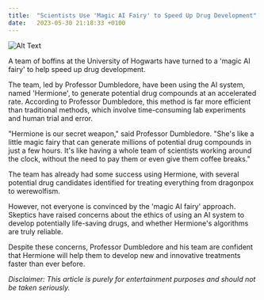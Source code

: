 ```yaml
---
title:  "Scientists Use 'Magic AI Fairy' to Speed Up Drug Development"
date:   2023-05-30 21:18:33 +0100
---
```

![Alt Text](https://oaidalleapiprodscus.blob.core.windows.net/private/org-9XGbD3cEM7Xk3LNa1bxZzkeV/user-KUk7MEKDEeUrLtXeRAiWgCCf/img-UAicnYFfAAma0W4Qpd4MKPYl.png?st=2023-05-30T19%3A18%3A33Z&se=2023-05-30T21%3A18%3A33Z&sp=r&sv=2021-08-06&sr=b&rscd=inline&rsct=image/png&skoid=6aaadede-4fb3-4698-a8f6-684d7786b067&sktid=a48cca56-e6da-484e-a814-9c849652bcb3&skt=2023-05-30T20%3A18%3A13Z&ske=2023-05-31T20%3A18%3A13Z&sks=b&skv=2021-08-06&sig=fsRIKGYtutekefLNvffPTjoG2X8doo65caoGGZpCKng%3D "A group of scientists gathered around a tiny AI fairy, dressed in a lab coat and holding a test tube, as it waved its wand to speed up drug development. The fairy had a mischievous grin on its face, suggesting it was up to something magical.")

A team of boffins at the University of Hogwarts have turned to a 'magic AI fairy' to help speed up drug development.

The team, led by Professor Dumbledore, have been using the AI system, named 'Hermione', to generate potential drug compounds at an accelerated rate. According to Professor Dumbledore, this method is far more efficient than traditional methods, which involve time-consuming lab experiments and human trial and error.

"Hermione is our secret weapon," said Professor Dumbledore. "She's like a little magic fairy that can generate millions of potential drug compounds in just a few hours. It's like having a whole team of scientists working around the clock, without the need to pay them or even give them coffee breaks."

The team has already had some success using Hermione, with several potential drug candidates identified for treating everything from dragonpox to werewolfism.

However, not everyone is convinced by the 'magic AI fairy' approach. Skeptics have raised concerns about the ethics of using an AI system to develop potentially life-saving drugs, and whether Hermione's algorithms are truly reliable.

Despite these concerns, Professor Dumbledore and his team are confident that Hermione will help them to develop new and innovative treatments faster than ever before.

*Disclaimer: This article is purely for entertainment purposes and should not be taken seriously.*

